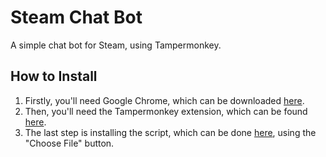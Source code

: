 Steam Chat Bot
==============

A simple chat bot for Steam, using Tampermonkey.

## How to Install

1. Firstly, you'll need Google Chrome, which can be downloaded [here](https://www.google.com/chrome/).
2. Then, you'll need the Tampermonkey extension, which can be found [here](https://chrome.google.com/webstore/detail/tampermonkey/dhdgffkkebhmkfjojejmpbldmpobfkfo?hl=en).
3. The last step is installing the script, which can be done [here](chrome-extension://dhdgffkkebhmkfjojejmpbldmpobfkfo/options.html), using the "Choose File" button.
